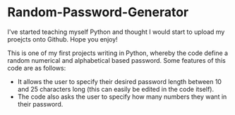 # Random-Password-Generator

I've started teaching myself Python and thought I would start to upload my proejcts onto Github. Hope you enjoy!

This is one of my first projects writing in Python, whereby the code define a random numerical and alphabetical based password. Some features of this code are as follows:

  - It allows the user to specify their desired password length between 10 and 25 characters long (this can easily be edited in the code       itself).
  - The code also asks the user to specify how many numbers they want in their password.
  

